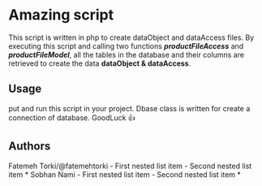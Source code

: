 # Amazing script 

This script is written in php to create dataObject and dataAccess files.
By executing this script and calling two functions ***productFileAccess*** and ***productFileModel***, all the tables in the database and their columns are retrieved to create the data __dataObject & dataAccess__.


## Usage

put and run  this script in your project.
Dbase class is written for create a connection of database.
GoodLuck :+1:



## Authors 
 Fatemeh Torki/@fatemehtorki 
    - First nested list item
    - Second nested list item
*
Sobhan Nami
    - First nested list item
    - Second nested list item
*


